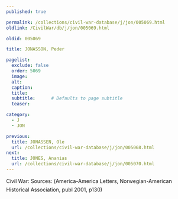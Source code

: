 ```yaml
---
published: true

permalink: /collections/civil-war-database/j/jon/005069.html
oldlink: /CivilWar/db/j/jon/005069.html

oldid: 005069

title: JONASSON, Peder

pagelist:
  exclude: false
  order: 5069
  image: 
  alt:
  caption:
  title:
  subtitle:      # Defaults to page subtitle
  teaser:

category: 
  - J 
  - JON

previous:
  title: JONASSEN, Ole
  url: /collections/civil-war-database/j/jon/005068.html  
next:
  title: JONES, Ananias
  url: /collections/civil-war-database/j/jon/005070.html   
---
```

Civil War: Sources: (&#147;America-America Letters&#148;, Norwegian-American Historical Association, publ 2001, p130)